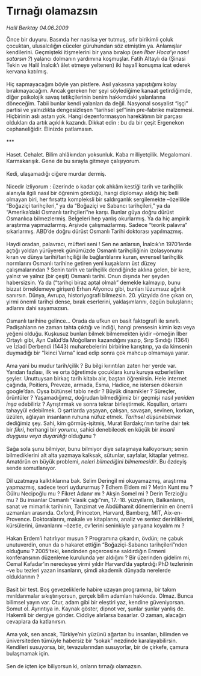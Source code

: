 # Tırnağı olamazsın

*Halil Berktay 04.06.2009*

<div class="taraf_structure_2col_1zq">
<div class="margen_n">



 <p>Önce bir duyuru. Basında her nasılsa yer tutmuş, sıfır birikimli çoluk çocuktan, ulusalcılığın cüceler güruhundan söz etmiştim ya. Anlamışlar kendilerini. Geçmişteki itişmelerini bir yana bırakıp (<i>sen İlber Hoca’yı nasıl satarsın ?</i>) yalancı dolmanın yardımına koşmuşlar. Fatih Altaylı da (Şinasi Tekin ve Halil İnalcık’ı âlet etmeye yeltenen) iki hayalî konuşma icat ederek kervana katılmış. <br/><br/>Hiç sapmayacağım böyle yan pistlere. Asıl yakasına yapıştığımı kolay bırakmayacağım. Ancak gereken her şeyi söylediğime kanaat getirdiğimde, diğer psikolojik savaş tetikçilerinin benim hakkımdaki yalanlarına döneceğim. Tabii bunlar kendi yalanları da değil. Nasyonal sosyalist “işçi” partisi ve yalnızlıkta dengesizleşen “tarihsel şef”inin pre-fabrike malzemesi. Hiçbirinin aslı astarı yok. Hangi dezenformasyon harekâtının bir parçası oldukları da artık açıklık kazandı. Dikkat edin : bu da bir çeşit Ergenekon cephaneliğidir. Elinizde patlamasın. <br/><br/>*** <br/><br/>Haset. Cehalet. Bilim ahlâkından yoksunluk. Kaba milliyetçilik. Megalomani. Karmakarışık. Gene de bu sırayla gitmeye çalışıyorum. <br/><br/>Kedi, ulaşamadığı ciğere murdar dermiş. <br/><br/>Nicedir izliyorum : üzerinde o kadar çok ahkâm kestiği tarih ve tarihçilik alanıyla ilgili nasıl bir öğrenim gördüğü, hangi diplomayı aldığı hiç belli olmayan biri, her fırsatta kompleksli bir saldırganlık sergilemekte –özellikle “Boğaziçi tarihçileri,” ya da “Boğaziçi ve Sabancı tarihçileri,” ya da “Amerika’daki Osmanlı tarihçileri”ne karşı. Bunlar güya doğru dürüst Osmanlıca bilmezlermiş. Belgeleri hep yanlış okurlarmış. Ya da hiç ampirik araştırma yapmazlarmış. Arşivde çalışmazlarmış. Sadece “teorik palavra” sıkarlarmış. ABD’de doğru dürüst Osmanlı Tarihi doktorası yapılmazmış. <br/><br/>Haydi oradan, palavracı, müfteri seni ! Sen ne anlarsın, İnalcık’ın 1970’lerde açtığı yoldan yürüyerek günümüzde Osmanlı tarihçiliğinin izolasyonunu kıran ve dünya tarihi/tarihçiliği ile bağlantılarını kuran, evrensel tarihçilik normlarını Osmanlı tarihine getiren yeni kuşakların üst düzey çalışmalarından ? Senin tarih ve tarihçilik dendiğinde aklına gelen, bir kere, yalnız ve yalnız (bir çeşit) Osmanlı tarihi. Onun dışında her şeyden habersizsin. Ya da (“tarihçi biraz aptal olmalı” demekle kalmayıp, bunu bizzat örneklemeye girişen) Erhan Afyoncu gibi, bunları lüzumsuz ağırlık sanırsın. Dünya, Avrupa, historiyografi bilmezsin. 20. yüzyılda öne çıkan on, yirmi önemli tarihçi dense, bırak eserlerini, yaklaşımlarını, özgün buluşlarını; adlarını dahi sayamazsın. <br/><br/>Osmanlı tarihine gelince... Orada da ufkun en basit faktografi ile sınırlı. Padişahların ne zaman tahta çıktığı ve indiği, hangi prensesin kimin kızı veya yeğeni olduğu. Kuşkusuz bunları bilmek bilmemekten iyidir –örneğin İlber Ortaylı gibi, Ayn Calûd’da Moğolların kazandığını yazıp, Sırp Sındığı (1364) ve İzladi Derbendi (1443) muharebelerini birbirine karıştırıp, ya da kimsenin duymadığı bir “İkinci Varna” icad edip sonra çok mahcup olmamaya yarar. <br/><br/>Ama yani bu mudur tarih/çilik ? Bu bilgi kırıntıları zaten her yerde var. Yarıdan fazlası, ilk ve orta öğretimde çocuklara kuru kuruya ezberletilen şeyler. Unuttuysan birkaç tarih kitabı alır, baştan öğrenirsin. Hele internet çağında, Poitiers, Preveze, armada, Esma, Hadice, ne istersen dökersin google’dan. Oysa bütünsel tablo nedir ? Büyük dinamikler ? Süreçler, örüntüler ? Yaşamadığımız, doğrudan bilmediğimiz bir geçmişi nasıl <i>yeniden inşa</i> edebiliriz ? Ayrıştırmak ve sonra tekrar birleştirmek. Koşulları, ortamı tahayyül edebilmek. O şartlarda yaşayan, çalışan, savaşan, sevinen, korkan, üzülen, ağlayan insanların ruhuna nüfuz etmek. <i>Tarihsel düşünebilmek</i> dediğimiz şey. Sahi, kim görmüş-işitmiş, Murat Bardakçı’nın tarihe dair tek bir <i>fikri</i>, herhangi bir <i>yorumu</i>, sahici denebilecek en küçük bir <i>insanî duygusu veya duyarlılığı</i> olduğunu ? <br/><br/>Sağa sola şunu bilmiyor, bunu bilmiyor diye sataşmaya kalkıyorsun; senin bilmediklerini alt alta yazmaya kalksak, sütunlar, sayfalar, kitaplar yetmez. Amatörün en büyük problemi, <i>neleri bilmediğini bilmemesidir</i>. Bu özdeyiş sende somutlanıyor. <br/><br/>Dil uzatmaya kalktıklarına bak. Selim Deringil mi okuyamazmış, araştırma yapmazmış, sadece teori uydururmuş ? Edhem Eldem mi ? Metin Kunt mu ? Gülru Necipoğlu mu ? Fikret Adanır mı ? Akşin Somel mi ? Derin Terzioğlu mu ? Bu insanlar Osmanlı “klasik çağı”nın, 17.-18. yüzyılların, Balkanların, sanat ve mimarlık tarihinin, Tanzimat ve Abdülhamit dönemlerinin en önemli uzmanları arasında. Oxford, Princeton, Harvard, Bamberg, MIT, Aix-en-Provence. Doktoralarını, makale ve kitaplarını, analiz ve sentez derinliklerini, kürsülerini, ünvanlarını –özetle, cv’lerini seninkiyle yanyana koyalım mı ?<br/><br/>Hakan Erdem’i hatırlıyor musun ? Programına çıkardın, övdün; ne çabuk unutuverdin, onun da o hakaret ettiğin “Boğaziçi-Sabancı tarihçileri”nden olduğunu ? 2005’teki, kendinden geçercesine saldırdığın Ermeni konferansının düzenleme kurulunda yer aldığını ? Bir üzerinden gidelim mi, Cemal Kafadar’ın neredeyse yirmi yıldır Harvard’da yaptırdığı PhD tezlerinin –ve bu tezleri yazan insanların, şimdi akademik dünyada nerelerde olduklarının ? <br/><br/>Basit bir test. Boş gevezeliklerle habire uzayan programına, bir takım mırıldanmalar sıkıştırıyorsun, gerçek bilim adamları hakkında. Olmaz. Bunca bilimsel yayın var. Otur, adam gibi bir eleştiri yaz, kendine güveniyorsan. Somut ol. Ayrıntıya in. Kaynak göster, dipnot ver, şunlar şunlar yanlış de. Hakemli bir dergiye gönder. Ciddiye alırlarsa basarlar. O zaman, alacağın cevaplara da katlanırsın. <br/><br/>Ama yok, sen ancak, Türkiye’nin yüzünü ağartan bu insanları, bilimden ve üniversiteden tümüyle habersiz bir “sokak” nezdinde karalayabilirsin. Kendileri susuyorsa, bir, tevazularından susuyorlar, bir de çirkefe, çamura bulaşmamak için. <br/><br/>Sen de içten içe biliyorsun ki, onların tırnağı olamazsın.</p>
<br/>
<br/>
<br/>



<br/>


<div id="taraf_not">
</div>

</div>


</div>
